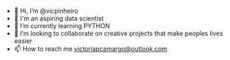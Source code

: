 - 👋 Hi, I’m @vicpinheiro 
- 👀 I'm an aspiring data scientist 
- 🌱 I’m currently learning PYTHON
- 💞️ I’m looking to collaborate on creative projects that make peoples lives easier 
- 📫 How to reach me victoriapcamargo@outlook.com

<!---
vicpinheiro/vicpinheiro is a ✨ special ✨ repository because its `README.md` (this file) appears on your GitHub profile.
You can click the Preview link to take a look at your changes.
--->
